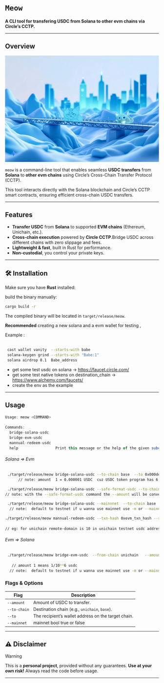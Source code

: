 # `Meow`

 **A CLI tool for transfering USDC from Solana to other evm chains via Circle’s CCTP.**


---

##  Overview
![meooow](meow.jpeg )

`meow` is a command-line tool that enables seamless **USDC transfers** from **Solana** to **other evm chains** using Circle’s Cross-Chain Transfer Protocol (CCTP).

This tool interacts directly with the Solana blockchain and Circle’s CCTP smart contracts, ensuring efficient cross-chain USDC transfers.



---

##  Features

- **Transfer USDC** from **Solana** to supported **EVM chains** (Ethereum, Unichain, etc.).
- **Cross-chain execution** powered by **Circle CCTP**.Bridge USDC across different chains with zero slippage and fees.
- **Lightweight & fast**, built in Rust for performance.
- **Non-custodial**, you control your private keys.

---

## 🛠 Installation

Make sure you have **Rust** installed:

build the binary manually:

```sh
cargo build -r
```
The compiled binary will be located in `target/release/meow`.

**Recommended** creating a new solana and a evm wallet for testing , 
<br/>

Example :

```sh

 cast wallet vanity  --starts-with babe         
 solana-keygen grind --starts-with "Babe:1"  
 solana airdrop 0.1  Babe_address

```

- get some test usdc on solana  -> https://faucet.circle.com/
- get some test native tokens on destination_chain  -> https://www.alchemy.com/faucets/
- create the env as the example 

---


## Usage


```js
Usage: meow <COMMAND>

Commands:
  bridge-solana-usdc   
  bridge-evm-usdc      
  mannual-redeem-usdc  
  help                 Print this message or the help of the given subcommand(s)

```
###### Solana => Evm

```sh
 ./target/release/meow bridge-solana-usdc --to-chain base  --to 0x000destination_address  --amount 1                                                 
      // note: amount  1 = 0.000001 USDC  cuz USDC token program has 6 decimal points on solana chain             
```

```sh
 ./target/release/meow bridge-solana-usdc --safe-format-usdc --to-chain base  --to 0x000destination_address  --amount 1                                               
// note: with the --safe-format-usdc command the --amount will be converted to correct decimal points and default max transfer to 100 USDC for safety. src/programs.rs line 144        
```

```sh
 ./target/release/meow bridge-solana-usdc --mainnnet  --to-chain base  --to 0x000destination_address --amount 1                                                 
  // note:  default to testnet if u wanna use mainnet use -m or --mainnnet         
```
```sh
./target/release/meow mannual-redeem-usdc --txn-hash 0xevm_txn_hash --remote-domain 10 --retry-secs 100 --remote-usdc 0x31d0220469e10c4E71834a79b1f276d740d3768F

// eg: for unichain remote-domain is 10 in unichain testnet usdc address is 0x3.. 

```

######   Evm => Solana

```sh
 ./target/release/meow bridge-evm-usdc  --from-chain unichain   --amount 1  --retry-secs 300   
   
   // amount 1 means 1/10**6 usdc  
  // note:  default to testnet if u wanna use mainnet use -m or --mainnnet         
```



### Flags & Options
| Flag | Description |
|------|------------|
| `--amount` | Amount of USDC to transfer. |
| `--to-chain` | Destination chain (e.g., `unichain`, `base`). |
| `--to` | The recipient’s wallet address on the target chain. |
| `--mainnet` |  mainnet bool true or false|


---
## ⚠ Disclaimer

> [!WARNING]  
>This is a **personal project**, provided  without any guarantees. **Use at your own risk!** Always read the code before usage.


---

